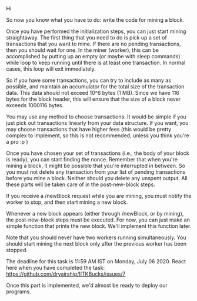 Hi 

So now you know what you have to do: write the code for mining a block.

Once you have performed the initialization steps, you can just start mining straightaway. The first thing that you need to do is pick up a set of transactions that you want to mine. If there are no pending transactions, then you should wait for one. In the miner (worker), this can be accomplished by putting up an empty (or maybe with sleep commands) while loop to keep running until there is at least one transaction. In normal cases, this loop will exit immediately.

So if you have some transactions, you can try to include as many as possible, and maintain an accumulator for the total size of the transaction data. This data should not exceed 10^6 bytes (1 MB). Since we have 116 bytes for the block header, this will ensure that the size of a block never exceeds 1000116 bytes.

You may use any method to choose transactions. It would be simple if you just pick out transactions linearly from your data structure. If you want, you may choose transactions that have higher fees (this would be pretty complex to implement, so this is not recommended, unless you think you're a pro :p )

Once you have chosen your set of transactions (i.e., the body of your block is ready), you can start finding the nonce. Remember that when you're mining a block, it might be possible that you're interrupted in between. So you must not delete any transaction from your list of pending transactions before you mine a block. Neither should you delete any unspent output. All these parts will be taken care of in the post-new-block steps.

If you receive a /newBlock request while you are mining, you must notify the worker to stop, and then start mining a new block.

Whenever a new block appears (either through /newBlock, or by mining), the post-new-block steps must be executed. For now, you can just make an simple function that prints the new block. We'll implement this function later.

Note that you should never have two workers running simultaneously. You should start mining the next block only after the previous worker has been stopped.

The deadline for this task is 11:59 AM IST on Monday, July 06 2020.
React here when you have completed the task: https://github.com/dryairship/IITKBucks/issues/7

Once this part is implemented, we'd almost be ready to deploy our programs.

